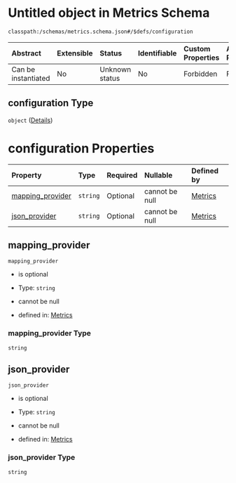 # Untitled object in Metrics Schema

```txt
classpath:/schemas/metrics.schema.json#/$defs/configuration
```



| Abstract            | Extensible | Status         | Identifiable | Custom Properties | Additional Properties | Access Restrictions | Defined In                                                                    |
| :------------------ | :--------- | :------------- | :----------- | :---------------- | :-------------------- | :------------------ | :---------------------------------------------------------------------------- |
| Can be instantiated | No         | Unknown status | No           | Forbidden         | Forbidden             | none                | [metrics.schema.json\*](../../out/metrics.schema.json "open original schema") |

## configuration Type

`object` ([Details](metrics-defs-configuration.md))

# configuration Properties

| Property                               | Type     | Required | Nullable       | Defined by                                                                                                                                                     |
| :------------------------------------- | :------- | :------- | :------------- | :------------------------------------------------------------------------------------------------------------------------------------------------------------- |
| [mapping\_provider](#mapping_provider) | `string` | Optional | cannot be null | [Metrics](metrics-defs-configuration-properties-mapping_provider.md "classpath:/schemas/metrics.schema.json#/$defs/configuration/properties/mapping_provider") |
| [json\_provider](#json_provider)       | `string` | Optional | cannot be null | [Metrics](metrics-defs-configuration-properties-json_provider.md "classpath:/schemas/metrics.schema.json#/$defs/configuration/properties/json_provider")       |

## mapping\_provider



`mapping_provider`

*   is optional

*   Type: `string`

*   cannot be null

*   defined in: [Metrics](metrics-defs-configuration-properties-mapping_provider.md "classpath:/schemas/metrics.schema.json#/$defs/configuration/properties/mapping_provider")

### mapping\_provider Type

`string`

## json\_provider



`json_provider`

*   is optional

*   Type: `string`

*   cannot be null

*   defined in: [Metrics](metrics-defs-configuration-properties-json_provider.md "classpath:/schemas/metrics.schema.json#/$defs/configuration/properties/json_provider")

### json\_provider Type

`string`
